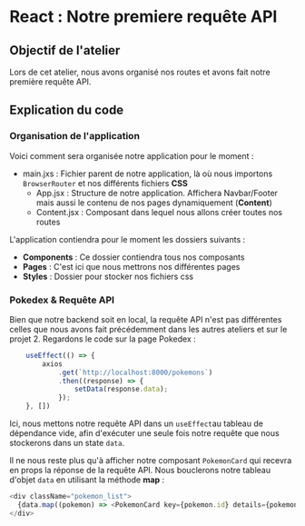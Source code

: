 # React : Notre premiere requête API

## Objectif de l'atelier
Lors de cet atelier, nous avons organisé nos routes et avons fait notre première requête API.

## Explication du code
### Organisation de l'application

Voici comment sera organisée notre application pour le moment :

- main.jxs : Fichier parent de notre application, là où nous importons `BrowserRouter` et nos différents fichiers **CSS**
  - App.jsx : Structure de notre application. Affichera Navbar/Footer mais aussi le contenu de nos pages dynamiquement (**Content**)
  - Content.jsx : Composant dans lequel nous allons créer toutes nos routes



L'application contiendra pour le moment les dossiers suivants :

- **Components** : Ce dossier contiendra tous nos composants
- **Pages** : C'est ici que nous mettrons nos différentes pages
- **Styles** : Dossier pour stocker nos fichiers css


### Pokedex & Requête API

Bien que notre backend soit en local, la requête API n'est pas différentes celles que nous avons fait précédemment dans les autres ateliers et sur le projet 2. Regardons le code sur la page Pokedex :

```js
    useEffect(() => {
        axios
            .get(`http://localhost:8000/pokemons`)
            .then((response) => {
                setData(response.data);
            });
    }, [])
```

Ici, nous mettons notre requête API dans un `useEffect`au tableau de dépendance vide, afin d'exécuter une seule fois notre requête que nous stockerons dans un state `data`.

Il ne nous reste plus qu'à afficher notre composant `PokemonCard` qui recevra en props la réponse de la requête API. Nous bouclerons notre tableau d'objet `data` en utilisant la méthode **map** :

```js
<div className="pokemon_list">
  {data.map((pokemon) => <PokemonCard key={pokemon.id} details={pokemon} />)}
</div>
```


